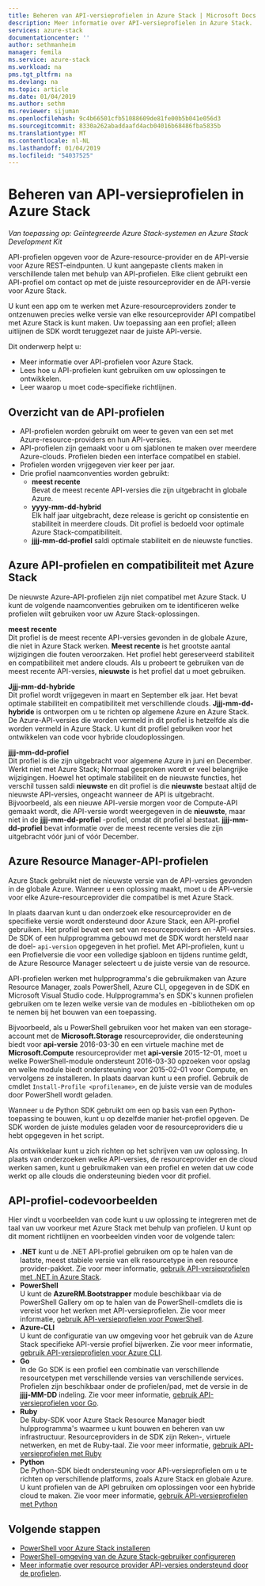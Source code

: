 ```yaml
---
title: Beheren van API-versieprofielen in Azure Stack | Microsoft Docs
description: Meer informatie over API-versieprofielen in Azure Stack.
services: azure-stack
documentationcenter: ''
author: sethmanheim
manager: femila
ms.service: azure-stack
ms.workload: na
pms.tgt_pltfrm: na
ms.devlang: na
ms.topic: article
ms.date: 01/04/2019
ms.author: sethm
ms.reviewer: sijuman
ms.openlocfilehash: 9c4b66501cfb51088609de81fe00b5b041e056d3
ms.sourcegitcommit: 8330a262abaddaafd4acb04016b68486fba5835b
ms.translationtype: MT
ms.contentlocale: nl-NL
ms.lasthandoff: 01/04/2019
ms.locfileid: "54037525"
---
```

# <a name="manage-api-version-profiles-in-azure-stack"></a>Beheren van API-versieprofielen in Azure Stack

*Van toepassing op: Geïntegreerde Azure Stack-systemen en Azure Stack Development Kit*

API-profielen opgeven voor de Azure-resource-provider en de API-versie voor Azure REST-eindpunten. U kunt aangepaste clients maken in verschillende talen met behulp van API-profielen. Elke client gebruikt een API-profiel om contact op met de juiste resourceprovider en de API-versie voor Azure Stack.

U kunt een app om te werken met Azure-resourceproviders zonder te ontzenuwen precies welke versie van elke resourceprovider API compatibel met Azure Stack is kunt maken. Uw toepassing aan een profiel; alleen uitlijnen de SDK wordt teruggezet naar de juiste API-versie.

Dit onderwerp helpt u:

 - Meer informatie over API-profielen voor Azure Stack.
 - Lees hoe u API-profielen kunt gebruiken om uw oplossingen te ontwikkelen.
 - Leer waarop u moet code-specifieke richtlijnen.

## <a name="summary-of-api-profiles"></a>Overzicht van de API-profielen

- API-profielen worden gebruikt om weer te geven van een set met Azure-resource-providers en hun API-versies.
- API-profielen zijn gemaakt voor u om sjablonen te maken over meerdere Azure-clouds. Profielen bieden een interface compatibel en stabiel.
- Profielen worden vrijgegeven vier keer per jaar.
- Drie profiel naamconventies worden gebruikt:
    - **meest recente**  
        Bevat de meest recente API-versies die zijn uitgebracht in globale Azure.
    - **yyyy-mm-dd-hybrid**  
    Elk half jaar uitgebracht, deze release is gericht op consistentie en stabiliteit in meerdere clouds. Dit profiel is bedoeld voor optimale Azure Stack-compatibiliteit.
    - **jjjj-mm-dd-profiel** saldi optimale stabiliteit en de nieuwste functies.

## <a name="azure-api-profiles-and-azure-stack-compatibility"></a>Azure API-profielen en compatibiliteit met Azure Stack

De nieuwste Azure-API-profielen zijn niet compatibel met Azure Stack. U kunt de volgende naamconventies gebruiken om te identificeren welke profielen wilt gebruiken voor uw Azure Stack-oplossingen.

**meest recente**  
Dit profiel is de meest recente API-versies gevonden in de globale Azure, die niet in Azure Stack werken. **Meest recente** is het grootste aantal wijzigingen die fouten veroorzaken. Het profiel hebt gereserveerd stabiliteit en compatibiliteit met andere clouds. Als u probeert te gebruiken van de meest recente API-versies, **nieuwste** is het profiel dat u moet gebruiken.

**Jjjj-mm-dd-hybride**  
Dit profiel wordt vrijgegeven in maart en September elk jaar. Het bevat optimale stabiliteit en compatibiliteit met verschillende clouds. **Jjjj-mm-dd-hybride** is ontworpen om u te richten op algemene Azure en Azure Stack. De Azure-API-versies die worden vermeld in dit profiel is hetzelfde als die worden vermeld in Azure Stack. U kunt dit profiel gebruiken voor het ontwikkelen van code voor hybride cloudoplossingen.

**jjjj-mm-dd-profiel**  
Dit profiel is die zijn uitgebracht voor algemene Azure in juni en December. Werkt niet met Azure Stack; Normaal gesproken wordt er veel belangrijke wijzigingen. Hoewel het optimale stabiliteit en de nieuwste functies, het verschil tussen saldi **nieuwste** en dit profiel is die **nieuwste** bestaat altijd de nieuwste API-versies, ongeacht wanneer de API is uitgebracht. Bijvoorbeeld, als een nieuwe API-versie morgen voor de Compute-API gemaakt wordt, die API-versie wordt weergegeven in de **nieuwste**, maar niet in de **jjjj-mm-dd-profiel** -profiel, omdat dit profiel al bestaat. **jjjj-mm-dd-profiel** bevat informatie over de meest recente versies die zijn uitgebracht vóór juni of vóór December.

## <a name="azure-resource-manager-api-profiles"></a>Azure Resource Manager-API-profielen

Azure Stack gebruikt niet de nieuwste versie van de API-versies gevonden in de globale Azure. Wanneer u een oplossing maakt, moet u de API-versie voor elke Azure-resourceprovider die compatibel is met Azure Stack.

In plaats daarvan kunt u dan onderzoek elke resourceprovider en de specifieke versie wordt ondersteund door Azure Stack, een API-profiel gebruiken. Het profiel bevat een set van resourceproviders en -API-versies. De SDK of een hulpprogramma gebouwd met de SDK wordt hersteld naar de doel- `api-version` opgegeven in het profiel. Met API-profielen, kunt u een Profielversie die voor een volledige sjabloon en tijdens runtime geldt, de Azure Resource Manager selecteert u de juiste versie van de resource.

API-profielen werken met hulpprogramma's die gebruikmaken van Azure Resource Manager, zoals PowerShell, Azure CLI, opgegeven in de SDK en Microsoft Visual Studio code. Hulpprogramma's en SDK's kunnen profielen gebruiken om te lezen welke versie van de modules en -bibliotheken om op te nemen bij het bouwen van een toepassing.

Bijvoorbeeld, als u PowerShell gebruiken voor het maken van een storage-account met de **Microsoft.Storage** resourceprovider, die ondersteuning biedt voor **api-versie** 2016-03-30 en een virtuele machine met de  **Microsoft.Compute** resourceprovider met **api-versie** 2015-12-01, moet u welke PowerShell-module ondersteunt 2016-03-30 opzoeken voor opslag en welke module biedt ondersteuning voor 2015-02-01 voor Compute, en vervolgens ze installeren. In plaats daarvan kunt u een profiel. Gebruik de cmdlet `Install-Profile <profilename>`, en de juiste versie van de modules door PowerShell wordt geladen.

Wanneer u de Python SDK gebruikt om een op basis van een Python-toepassing te bouwen, kunt u op dezelfde manier het-profiel opgeven. De SDK worden de juiste modules geladen voor de resourceproviders die u hebt opgegeven in het script.

Als ontwikkelaar kunt u zich richten op het schrijven van uw oplossing. In plaats van onderzoeken welke API-versies, de resourceprovider en de cloud werken samen, kunt u gebruikmaken van een profiel en weten dat uw code werkt op alle clouds die ondersteuning bieden voor dit profiel.

## <a name="api-profile-code-samples"></a>API-profiel-codevoorbeelden

Hier vindt u voorbeelden van code kunt u uw oplossing te integreren met de taal van uw voorkeur met Azure Stack met behulp van profielen. U kunt op dit moment richtlijnen en voorbeelden vinden voor de volgende talen:

- **.NET** kunt u de .NET API-profiel gebruiken om op te halen van de laatste, meest stabiele versie van elk resourcetype in een resource provider-pakket. Zie voor meer informatie, [gebruik API-versieprofielen met .NET in Azure Stack](azure-stack-version-profiles-net.md).
- **PowerShell**  
U kunt de **AzureRM.Bootstrapper** module beschikbaar via de PowerShell Gallery om op te halen van de PowerShell-cmdlets die is vereist voor het werken met API-versieprofielen. Zie voor meer informatie, [gebruik API-versieprofielen voor PowerShell](azure-stack-version-profiles-powershell.md).
- **Azure-CLI**  
U kunt de configuratie van uw omgeving voor het gebruik van de Azure Stack specifieke API-versie profiel bijwerken. Zie voor meer informatie, [gebruik API-versieprofielen voor Azure CLI](azure-stack-version-profiles-azurecli2.md).
- **Go**  
In de Go SDK is een profiel een combinatie van verschillende resourcetypen met verschillende versies van verschillende services. Profielen zijn beschikbaar onder de profielen/pad, met de versie in de **jjjj-MM-DD** indeling. Zie voor meer informatie, [gebruik API-versieprofielen voor Go](azure-stack-version-profiles-go.md).
- **Ruby**  
De Ruby-SDK voor Azure Stack Resource Manager biedt hulpprogramma's waarmee u kunt bouwen en beheren van uw infrastructuur. Resourceproviders in de SDK zijn Reken-, virtuele netwerken, en met de Ruby-taal. Zie voor meer informatie, [gebruik API-versieprofielen met Ruby](azure-stack-version-profiles-ruby.md)
- **Python**  
De Python-SDK biedt ondersteuning voor API-versieprofielen om u te richten op verschillende platforms, zoals Azure Stack en globale Azure. U kunt profielen van de API gebruiken om oplossingen voor een hybride cloud te maken. Zie voor meer informatie, [gebruik API-versieprofielen met Python](azure-stack-version-profiles-python.md)

## <a name="next-steps"></a>Volgende stappen

* [PowerShell voor Azure Stack installeren](azure-stack-powershell-install.md)
* [PowerShell-omgeving van de Azure Stack-gebruiker configureren](azure-stack-powershell-configure-user.md)
* [Meer informatie over resource provider API-versies ondersteund door de profielen](azure-stack-profiles-azure-resource-manager-versions.md).
